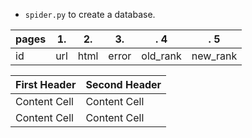 - `spider.py` to create a database.  

|pages| 1.  |2.   |3.   |.  4 |.   5|
|-----|-----|-----|-----|-----|-----|
| id | url | html | error | old_rank | new_rank |




| First Header  | Second Header |
| ------------- | ------------- |
| Content Cell  | Content Cell  |
| Content Cell  | Content Cell  |
